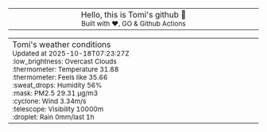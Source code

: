 
<div align="center">
<table>
<tbody>
<td align="center">
<img width="2000" height="0"><br>
Hello, this is Tomi's github 👋<br>
<sup>Built with ❤️, GO & Github Actions</sup><br>
<img width="2000" height="0">
</td>
</tbody>
</table>
</div>
<table>
<tbody>
<td align="left">
<img width="2000" height="0"><br>
Tomi's weather conditions<br>
<sup>Updated at 2025-10-18T07:23:27Z</sup><br>
<sup>:low_brightness: Overcast Clouds</sup><br>
<sup>:thermometer: Temperature 31.88 </sup><br>
<sup>:thermometer: Feels like 35.66</sup><br>
<sup>:sweat_drops: Humidity 56%</sup><br>
<sup>:mask: PM2.5 29.31 μg/m3</sup><br>
<sup>:cyclone: Wind 3.34m/s </sup><br>
<sup>:telescope: Visibility 10000m </sup><br>
<sup>:droplet: Rain 0mm/last 1h </sup><br>
<img width="2000" height="0">
</td>
<td align="left">
<img width="2000" height="0"><br>
<br>
<img width="2000" height="0">
</td>
</tbody>
</table>
</div>
    